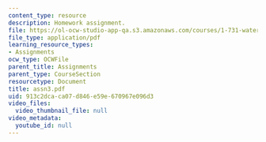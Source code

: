 ```yaml
---
content_type: resource
description: Homework assignment.
file: https://ol-ocw-studio-app-qa.s3.amazonaws.com/courses/1-731-water-resource-systems-fall-2006/913c2dcaca07d846e59e670967e096d3_assn3.pdf
file_type: application/pdf
learning_resource_types:
- Assignments
ocw_type: OCWFile
parent_title: Assignments
parent_type: CourseSection
resourcetype: Document
title: assn3.pdf
uid: 913c2dca-ca07-d846-e59e-670967e096d3
video_files:
  video_thumbnail_file: null
video_metadata:
  youtube_id: null
---
```

